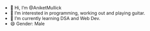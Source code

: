 - 👋 Hi, I’m @AniketMullick
- 👀 I’m interested in programming, working out and playing guitar.
- 🌱 I’m currently learning DSA and Web Dev.
- 😄 Gender: Male

<!---
AniketMullick/AniketMullick is a ✨ special ✨ repository because its `README.md` (this file) appears on your GitHub profile.
You can click the Preview link to take a look at your changes.
--->
